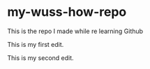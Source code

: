 # my-wuss-how-repo
This is the repo I made while re learning Github

This is my first edit.

This is my second edit.
